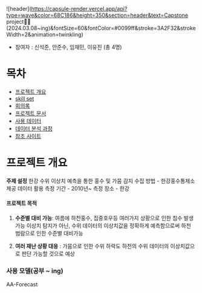 ![header](https://capsule-render.vercel.app/api?type=wave&color=68C186&height=350&section=header&text=Capstone project🧑‍💻 (2024.03.08~ing)&fontSize=60&fontColor=#0099ff&stroke=3A2F32&strokeWidth=2&animation=twinkling)

- 참여자 : 신석준, 안준수, 임채민, 이유진 (총 4명)

# 목차
- [프로젝트 개요](#프로젝트-개요)
- [skill set](#skill-set)
- [회의록](#회의록)
- [프로젝트 문서](#프로젝트-문서)
- [사용 데이터](#사용-데이터)
- [데이터 분석 과정](#데이터-분석-과정)
- [참조 사이트](#참조-사이트)
  
# <a name="프로젝트-개요">프로젝트 개요</a>
**주제 설정** 
한강 수위 이상치 예측을 통한 홍수 및 가뭄 감지
수집 방법 - 한강홍수통제소 제공 데이터 활용
측정 기간 - 2010년~
측정 장소 - 한강


#### 프로젝트 목적

1. **수준별 대비 가능**:  여름에 하천홍수, 집중호우등 여러가지 상황으로 인한 침수 발생가능 
이상치 탐지가 아닌, 수위 데이터의 이상치값을 정확하게 예측함으로써 하천 범람으로 인한 수준별 대비가능

2. **여러 재난 상황 대응** : 가뭄으로 인한 수위 하락도 하천의 수위 데이터의 이상치값으로 판단 가능할 것으로 예상


### 사용 모델(공부 ~ ing)
AA-Forecast